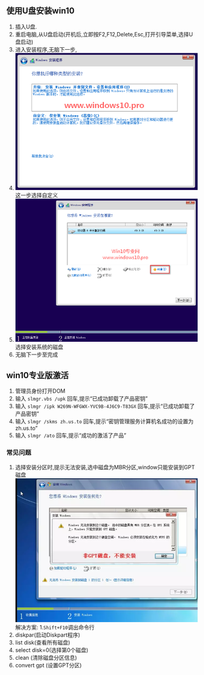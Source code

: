  ## 使用U盘安装win10
 1. 插入U盘.
 2. 重启电脑,从U盘启动(开机后,立即按F2,F12,Delete,Esc,打开引导菜单,选择U盘启动)
 3. 进入安装程序,无脑下一步,
 4. ![](./images/2014-10-02_080734.png)</br>这一步选择自定义
 5. ![](./images/2014-10-25_234600.png)</br> 选择安装系统的磁盘
 6. 无脑下一步至完成
 
 ## win10专业版激活
 1. 管理员身份打开DOM
 2. 输入 `slmgr.vbs /upk` 回车,提示“已成功卸载了产品密钥”
 3. 输入 `slmgr /ipk W269N-WFGWX-YVC9B-4J6C9-T83GX` 回车,提示“已成功卸载了产品密钥”
 4. 输入 `slmgr /skms zh.us.to` 回车,提示“密钥管理服务计算机名成功的设置为zh.us.to”
 5. 输入 `slmgr /ato` 回车,提示“成功的激活了产品”
 
 ### 常见问题
 1. 选择安装分区时,提示无法安装,选中磁盘为MBR分区,window只能安装到GPT磁盘
![](./images/962108-b0ace4d5d4cac2ac.webp)</br>
解决方案:
 1.`Shift+F10`调出命令行
 2. diskpar(启动Diskpart程序)
 3. list disk(查看所有磁盘)
 4. select disk=0(选择第0个磁盘)
 5. clean (清除磁盘分区信息)
 6. convert gpt (设置GPT分区)

